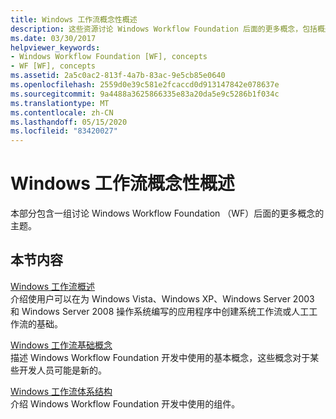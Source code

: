 ```yaml
---
title: Windows 工作流概念性概述
description: 这些资源讨论 Windows Workflow Foundation 后面的更多概念，包括概述、基本概念和体系结构。
ms.date: 03/30/2017
helpviewer_keywords:
- Windows Workflow Foundation [WF], concepts
- WF [WF], concepts
ms.assetid: 2a5c0ac2-813f-4a7b-83ac-9e5cb85e0640
ms.openlocfilehash: 2559d0e39c581e2fcaccd0d913147842e078637e
ms.sourcegitcommit: 9a4488a3625866335e83a20da5e9c5286b1f034c
ms.translationtype: MT
ms.contentlocale: zh-CN
ms.lasthandoff: 05/15/2020
ms.locfileid: "83420027"
---
```

# <a name="windows-workflow-conceptual-overview"></a>Windows 工作流概念性概述
本部分包含一组讨论 Windows Workflow Foundation （WF）后面的更多概念的主题。  
  
## <a name="in-this-section"></a>本节内容  
 [Windows 工作流概述](overview.md)  
 介绍使用户可以在为 Windows Vista、Windows XP、Windows Server 2003 和 Windows Server 2008 操作系统编写的应用程序中创建系统工作流或人工工作流的基础。  
  
 [Windows 工作流基础概念](fundamental-concepts.md)  
 描述 Windows Workflow Foundation 开发中使用的基本概念，这些概念对于某些开发人员可能是新的。  
  
 [Windows 工作流体系结构](architecture.md)  
 介绍 Windows Workflow Foundation 开发中使用的组件。
